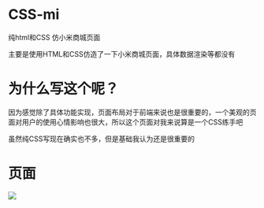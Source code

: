 # CSS-mi
纯html和CSS  仿小米商城页面

主要是使用HTML和CSS仿造了一下小米商城页面，具体数据渲染等都没有

# 为什么写这个呢？

因为感觉除了具体功能实现，页面布局对于前端来说也是很重要的，一个美观的页面对用户的使用心情影响也很大，所以这个页面对我来说算是一个CSS练手吧

虽然纯CSS写现在确实也不多，但是基础我认为还是很重要的

# 页面

![](C:\Users\lishuolan\Desktop\canvas.png)
